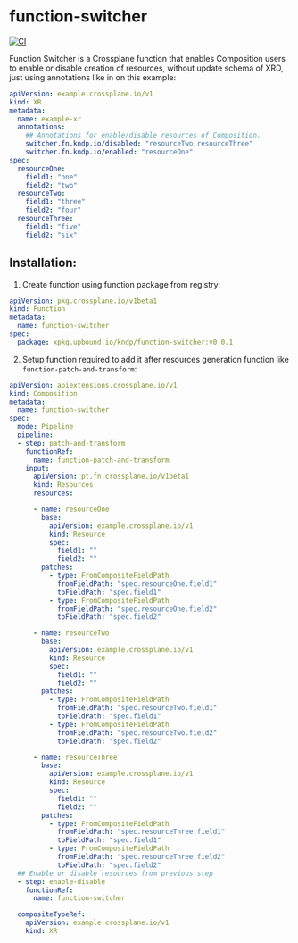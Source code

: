 # function-switcher
[![CI](https://github.com/kndpio/function-switcher/actions/workflows/ci.yml/badge.svg)](https://github.com/kndpio/function-template-go/actions/workflows/ci.yml)

Function Switcher is a Crossplane function that enables Composition users to enable or disable creation of resources, without update schema of XRD, just using annotations like in on this example:
```yaml
apiVersion: example.crossplane.io/v1
kind: XR
metadata:
  name: example-xr
  annotations:
    ## Annotations for enable/disable resources of Composition.
    switcher.fn.kndp.io/disabled: "resourceTwo,resourceThree"
    switcher.fn.kndp.io/enabled: "resourceOne"
spec:
  resourceOne:
    field1: "one"
    field2: "two"
  resourceTwo:
    field1: "three"
    field2: "four"
  resourceThree:
    field1: "five"
    field2: "six"
```
## Installation:

1. Create function using function package from registry: 
```yaml
apiVersion: pkg.crossplane.io/v1beta1
kind: Function
metadata:
  name: function-switcher
spec:
  package: xpkg.upbound.io/kndp/function-switcher:v0.0.1
```

2. Setup function required to add it after resources generation function like `function-patch-and-transform`:
```yaml
apiVersion: apiextensions.crossplane.io/v1
kind: Composition
metadata:
  name: function-switcher
spec:
  mode: Pipeline
  pipeline:
  - step: patch-and-transform
    functionRef:
      name: function-patch-and-transform
    input:
      apiVersion: pt.fn.crossplane.io/v1beta1
      kind: Resources
      resources:

      - name: resourceOne
        base:
          apiVersion: example.crossplane.io/v1
          kind: Resource
          spec:
            field1: ""
            field2: ""
        patches:
          - type: FromCompositeFieldPath
            fromFieldPath: "spec.resourceOne.field1"
            toFieldPath: "spec.field1"
          - type: FromCompositeFieldPath
            fromFieldPath: "spec.resourceOne.field2"
            toFieldPath: "spec.field2"

      - name: resourceTwo
        base:
          apiVersion: example.crossplane.io/v1
          kind: Resource
          spec:
            field1: ""
            field2: ""
        patches:
          - type: FromCompositeFieldPath
            fromFieldPath: "spec.resourceTwo.field1"
            toFieldPath: "spec.field1"
          - type: FromCompositeFieldPath
            fromFieldPath: "spec.resourceTwo.field2"
            toFieldPath: "spec.field2"

      - name: resourceThree
        base:
          apiVersion: example.crossplane.io/v1
          kind: Resource
          spec:
            field1: ""
            field2: ""
        patches:
          - type: FromCompositeFieldPath
            fromFieldPath: "spec.resourceThree.field1"
            toFieldPath: "spec.field1"
          - type: FromCompositeFieldPath
            fromFieldPath: "spec.resourceThree.field2"
            toFieldPath: "spec.field2"
  ## Enable or disable resources from previous step
  - step: enable-disable
    functionRef:
      name: function-switcher

  compositeTypeRef:
    apiVersion: example.crossplane.io/v1
    kind: XR
```
